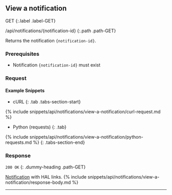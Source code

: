 ## View a notification

GET
{:.label .label-GET}

/api/notifications/{notification-id}
{:.path .path-GET}

Returns the notification `{notification-id}`.

### Prerequisites
- Notification `{notification-id}` must exist

### Request
#### Example Snippets
- cURL
{: .tab .tabs-section-start}

{% include snippets/api/notifications/view-a-notification/curl-request.md %}

- Python (requests)
{: .tab}

{% include snippets/api/notifications/view-a-notification/python-requests.md %}
{: .tabs-section-end}

### Response
`200 OK`
{: .dummy-heading .path-GET}

[Notification](#notification) with HAL links.
{% include snippets/api/notifications/view-a-notification/response-body.md %}

---
